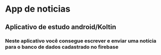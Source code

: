 # App de noticias

<div align="left">
<H2>Aplicativo de estudo android/Koltin</H2>
</div>

<div align="left">
<H3>Neste aplicativo você consegue escrever e enviar uma notícia para o banco de dados cadastrado no firebase</H3>
</div>

